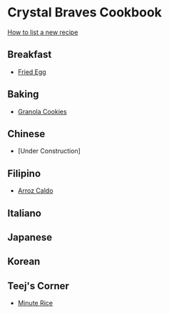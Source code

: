 Crystal Braves Cookbook
===========

[How to list a new recipe](howtolistanewrecipe/howto.md)

## Breakfast
* [Fried Egg](Breakfast/fried_egg.md)

## Baking

* [Granola Cookies](Baking/granolacookies.md)
## Chinese
* [Under Construction]

## Filipino
* [Arroz Caldo](Filipino/arrozcaldo.md)

## Italiano


## Japanese

## Korean


## Teej's Corner
* [Minute Rice](Teej/minute_rice.md)
